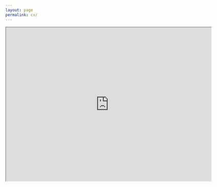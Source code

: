 ```yaml
---
layout: page
permalink: cv/
---
```


<iframe src="https://drive.google.com/file/d/1-xOiQLXvH1c08V2l2mpbpHzovfpCzUh8/preview" width="640" height="480"></iframe>
